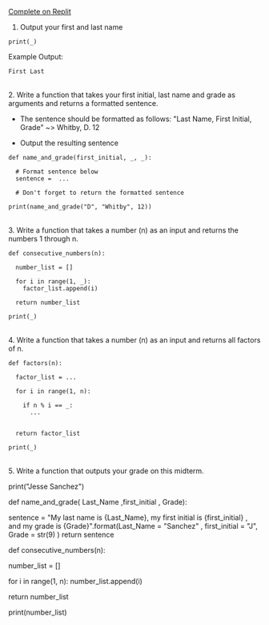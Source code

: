 [Complete on Replit](https://replit.com/@whs-spring-2023/Midterm-1)

1. Output your first and last name

```
print(_)
```
Example Output:
```
First Last
```

</br>
2. Write a function that takes your first initial, last name and grade as arguments and returns a formatted sentence. 

- The sentence should be formatted as follows: "Last Name, First Initial, Grade" ~> Whitby, D. 12

- Output the resulting sentence

```
def name_and_grade(first_initial, _, _):

  # Format sentence below
  sentence =  ...

  # Don't forget to return the formatted sentence

print(name_and_grade("D", "Whitby", 12))
```

</br>
3. Write a function that takes a number (n) as an input and returns the numbers 1 through n.

```
def consecutive_numbers(n):

  number_list = []

  for i in range(1, _):
    factor_list.append(i)

  return number_list

print(_)
```
</br>
4. Write a function that takes a number (n) as an input and returns all factors of n.

```
def factors(n):

  factor_list = ...

  for i in range(1, n):
    
    if n % i == _:
      ...
      

  return factor_list

print(_)
```

</br>
5. Write a function that outputs your grade on this midterm.


print("Jesse Sanchez")



def name_and_grade( Last_Name ,first_initial , Grade):

  sentence = "My last name is {Last_Name}, my first initial is {first_initial} , and my grade is {Grade}".format(Last_Name = "Sanchez" , first_initial = "J", Grade = str(9) )
  return sentence
  
  
  
 def consecutive_numbers(n):

  number_list = []

  for i in range(1, n):
    number_list.append(i)

  return number_list

print(number_list)
